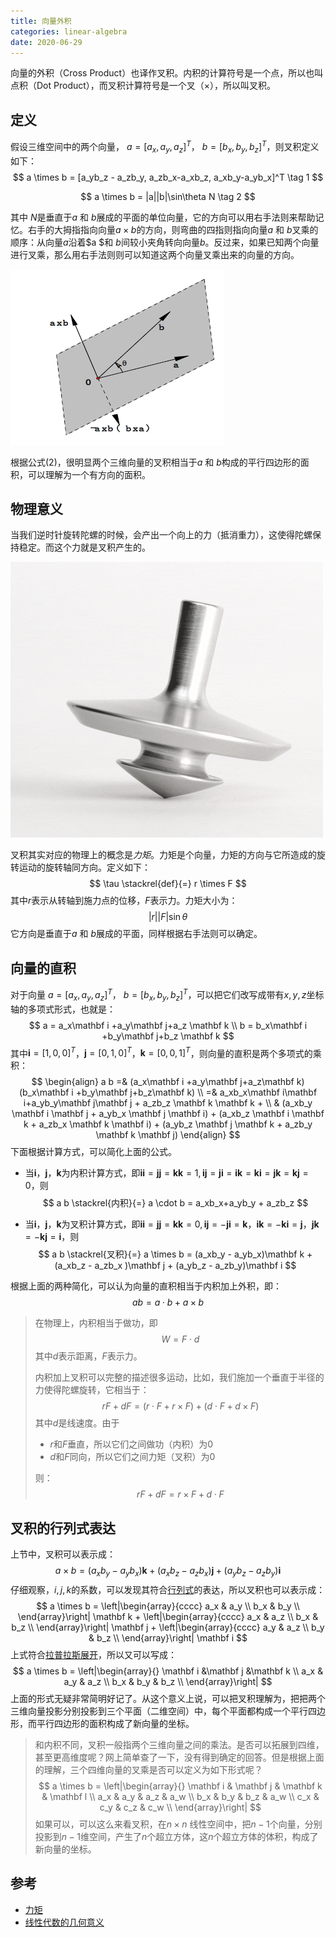 ```yaml
---
title: 向量外积
categories: linear-algebra
date: 2020-06-29
---
```

向量的外积（Cross Product）也译作叉积。内积的计算符号是一个点，所以也叫点积（Dot Product），而叉积计算符号是一个叉（$\times$），所以叫叉积。

## 定义

假设三维空间中的两个向量， $a = [a_x, a_y, a_z]^T$， $b = [b_x, b_y, b_z]^T$，则叉积定义如下：
$$
a \times b = [a_yb_z - a_zb_y, a_zb_x-a_xb_z, a_xb_y-a_yb_x]^T  \tag 1
$$

$$
a \times b = |a||b|\sin\theta N  \tag 2
$$

其中 $N$是垂直于$a$ 和 $b$展成的平面的单位向量，它的方向可以用右手法则来帮助记忆。右手的大拇指指向向量$a \times b$的方向，则弯曲的四指则指向向量$a$ 和 $b$叉乘的顺序：从向量$a$沿着$a $和 $b$间较小夹角转向向量$b$。反过来，如果已知两个向量进行叉乘，那么用右手法则则可以知道这两个向量叉乘出来的向量的方向。

![image-20200628113912265](images/image-20200628113912265.png)

根据公式$(2)$，很明显两个三维向量的叉积相当于$a$ 和 $b$构成的平行四边形的面积，可以理解为一个有方向的面积。

## 物理意义

当我们逆时针旋转陀螺的时候，会产出一个向上的力（抵消重力），这使得陀螺保持稳定。而这个力就是叉积产生的。

![img](images/2019060523194x.gif)

叉积其实对应的物理上的概念是*力矩*。力矩是个向量，力矩的方向与它所造成的旋转运动的旋转轴同方向。定义如下：
$$
\tau \stackrel{def}{=} r \times F
$$
其中$r$表示从转轴到施力点的位移，$F$表示力。力矩大小为：
$$
\vert r \vert \vert  F \vert \sin \theta
$$
它方向是垂直于$a$ 和 $b$展成的平面，同样根据右手法则可以确定。

## 向量的直积

对于向量 $a = [a_x, a_y, a_z]^T$， $b = [b_x, b_y, b_z]^T$，可以把它们改写成带有$x, y, z$坐标轴的多项式形式，也就是：
$$
a = a_x\mathbf i +a_y\mathbf j+a_z \mathbf k \\
b = b_x\mathbf i +b_y\mathbf j+b_z \mathbf k
$$
其中$\mathbf i= [1, 0, 0]^T$，$\mathbf  j = [0, 1, 0]^T$，$\mathbf k= [0, 0, 1]^T$，则向量的直积是两个多项式的乘积：
$$
\begin{align}
a b =& (a_x\mathbf i +a_y\mathbf j+a_z\mathbf k)(b_x\mathbf i +b_y\mathbf j+b_z\mathbf k)
\\ =& a_xb_x\mathbf i\mathbf i+a_yb_y\mathbf j\mathbf j + a_zb_z \mathbf k \mathbf k + \\
   & (a_xb_y \mathbf i \mathbf j +  a_yb_x \mathbf j \mathbf i) + 
     (a_xb_z \mathbf i \mathbf k +  a_zb_x \mathbf k \mathbf i) + 
     (a_yb_z \mathbf j \mathbf k +  a_zb_y \mathbf k \mathbf j)
\end{align}
$$
下面根据计算方式，可以简化上面的公式。

- 当$\mathbf i$，$\mathbf j$，$\mathbf k$为内积计算方式，即$\mathbf i \mathbf i =\mathbf j \mathbf j =\mathbf k \mathbf k =1,\mathbf i \mathbf j =\mathbf j \mathbf i =\mathbf i \mathbf k =\mathbf k \mathbf i =\mathbf j \mathbf k=\mathbf k \mathbf j=0$，则
  $$
  a b  \stackrel{内积}{=}  a \cdot b  = a_xb_x+a_yb_y + a_zb_z
  $$

- 当$\mathbf i$，$\mathbf j$，$\mathbf k$为叉积计算方式，即$\mathbf i \mathbf i =\mathbf j \mathbf j =\mathbf k \mathbf k =0,\mathbf i \mathbf j =-\mathbf j \mathbf i =\mathbf  k，\mathbf i \mathbf k = -\mathbf k \mathbf i  =\mathbf j， \mathbf j \mathbf  k = -\mathbf k \mathbf j=\mathbf i$，则
  $$
  a b  \stackrel{叉积}{=} a \times b = (a_xb_y -  a_yb_x)\mathbf k  + 
       (a_xb_z  -  a_zb_x )\mathbf j + 
       (a_yb_z -  a_zb_y)\mathbf i
  $$

根据上面的两种简化，可以认为向量的直积相当于内积加上外积，即：
$$
ab = a\cdot b + a \times b
$$

> 在物理上，内积相当于做功，即
> $$
> W = F\cdot d
> $$
> 其中$d$表示距离，$F$表示力。
>
> 内积加上叉积可以完整的描述很多运动，比如，我们施加一个垂直于半径的力使得陀螺旋转，它相当于：
> $$
> rF + dF = (r \cdot F + r \times F) + (d \cdot F +  d \times F)
> $$
> 其中$d$是线速度。由于
>
> - $r$和$F$垂直，所以它们之间做功（内积）为0
> - $d$和$F$同向，所以它们之间力矩（叉积）为0
>
> 则：
> $$
> rF + dF = r \times F + d \cdot F
> $$

## 叉积的行列式表达

上节中，叉积可以表示成：
$$
a \times b = (a_xb_y -  a_yb_x)\mathbf k  + 
     (a_xb_z  -  a_zb_x )\mathbf j + 
     (a_yb_z -  a_zb_y)\mathbf i
$$
仔细观察，$i,j,k$的系数，可以发现其符合[行列式](https://zh.wikipedia.org/zh-hans/%E8%A1%8C%E5%88%97%E5%BC%8F)的表达，所以叉积也可以表示成：
$$
a \times b  =
\left|\begin{array}{cccc} 
    a_x &   a_y  \\ 
    b_x &    b_y \\ 
\end{array}\right| \mathbf k + 
\left|\begin{array}{cccc} 
    a_x &   a_z  \\ 
    b_x &    b_z \\ 
\end{array}\right| \mathbf j +
\left|\begin{array}{cccc} 
    a_y &   a_z  \\ 
    b_y &    b_z \\ 
\end{array}\right| \mathbf i
$$
上式符合[拉普拉斯展开](https://zh.wikipedia.org/wiki/拉普拉斯展开)，所以又可以写成：
$$
a \times b  =
\left|\begin{array}{} 
    \mathbf i &\mathbf  j &\mathbf  k \\
    a_x &  a_y & a_z \\ 
    b_x &   b_y & b_z \\ 
\end{array}\right|
$$
上面的形式无疑非常简明好记了。从这个意义上说，可以把叉积理解为，把把两个三维向量投影分别投影到三个平面（二维空间）中，每个平面都构成一个平行四边形，而平行四边形的面积构成了新向量的坐标。

> 和内积不同，叉积一般指两个三维向量之间的乘法。是否可以拓展到四维，甚至更高维度呢？网上简单查了一下，没有得到确定的回答。但是根据上面的理解，三个四维向量的叉乘是否可以定义为如下形式呢？
> $$
> a \times b  =
> \left|\begin{array}{} 
>    \mathbf  i & \mathbf  j & \mathbf  k & \mathbf  l \\
>     a_x &  a_y & a_z & a_w \\ 
>     b_x &   b_y & b_z  & a_w \\ 
>     c_x &   c_y & c_z  & c_w \\ 
> \end{array}\right|
> $$
> 如果可以，可以这么来看叉积，在$n \times n$ 线性空间中，把$n-1$个向量，分别投影到$n-1$维空间，产生了$n$个超立方体，这$n$个超立方体的体积，构成了新向量的坐标。

## 参考

- [力矩](https://zh.wikipedia.org/wiki/%E5%8A%9B%E7%9F%A9)
- [线性代数的几何意义](http://www.ycxy.com/UploadFiles/ce/tzzy/2015/2015%E7%BA%BF%E6%80%A7%E4%BB%A3%E6%95%B0%E7%9A%84%E5%87%A0%E4%BD%95%E6%84%8F%E4%B9%892.pdf)